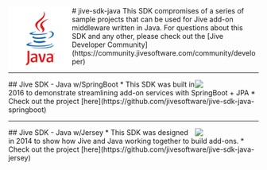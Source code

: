 <img align="left" src="https://github.com/jivesoftware/jive-sdk-java/blob/master/sdk-logo.png?raw=true" width="128">
# jive-sdk-java
This SDK compromises of a series of sample projects that can be used for Jive add-on middleware written in Java.  For questions about this SDK and any other, please check out the [Jive Developer Community](https://community.jivesoftware.com/community/developer)

---

<img align="right" src="https://github.com/jivesoftware/jive-sdk-java-springboot/blob/master/sdk-logo.png?raw=true" width="128">
## Jive SDK - Java w/SpringBoot
* This SDK was built in 2016 to demonstrate streamlining add-on services with SpringBoot + JPA
* Check out the project [here](https://github.com/jivesoftware/jive-sdk-java-springboot)


---


<img align="right" src="https://github.com/jivesoftware/jive-sdk-java-jersey/blob/master/sdk-logo.png?raw=true" width="128">
## Jive SDK - Java w/Jersey
* This SDK was designed in 2014 to show how Jive and Java working together to build add-ons.
* Check out the project [here](https://github.com/jivesoftware/jive-sdk-java-jersey)
